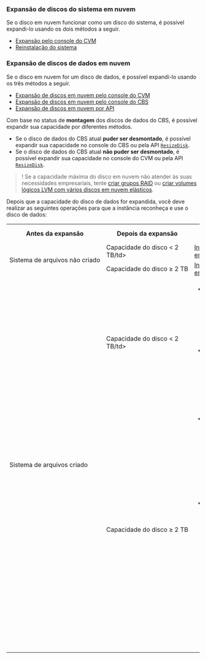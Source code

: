### Expansão de discos do sistema em nuvem
Se o disco em nuvem funcionar como um disco do sistema, é possível expandi-lo usando os dois métodos a seguir.
- [Expansão pelo console do CVM](https://intl.cloud.tencent.com/document/product/362/5747#useCVMconsole)
- [Reinstalação do sistema](https://intl.cloud.tencent.com/document/product/362/5747#reinstallSystem)



### Expansão de discos de dados em nuvem

Se o disco em nuvem for um disco de dados, é possível expandi-lo usando os três métodos a seguir.
- [Expansão de discos em nuvem pelo console do CVM](https://intl.cloud.tencent.com/document/product/362/5747#useCVMConsole)
- [Expansão de discos em nuvem pelo console do CBS](https://intl.cloud.tencent.com/document/product/362/5747#useCBSConsole)
- [Expansão de discos em nuvem por API](https://intl.cloud.tencent.com/document/product/362/5747#useAPI)




Com base no status de **montagem** dos discos de dados do CBS, é possível expandir sua capacidade por diferentes métodos.
- Se o disco de dados do CBS atual **puder ser desmontado**, é possível expandir sua capacidade no console do CBS ou pela API [`ResizeDisk`](https://intl.cloud.tencent.com/document/product/362/16310).
- Se o disco de dados do CBS atual **não puder ser desmontado**, é possível expandir sua capacidade no console do CVM ou pela API [`ResizeDisk`](https://intl.cloud.tencent.com/document/product/362/16310).

>! Se a capacidade máxima do disco em nuvem não atender às suas necessidades empresariais, tente [criar grupos RAID](https://intl.cloud.tencent.com/document/product/362/2932) ou [criar volumes lógicos LVM com vários discos em nuvem elásticos](https://intl.cloud.tencent.com/document/product/362/2933).

Depois que a capacidade do disco de dados for expandida, você deve realizar as seguintes operações para que a instância reconheça e use o disco de dados:
<table>
     <tr>
         <th nowrap="nowrap">Antes da expansão</th>  
         <th nowrap="nowrap">Depois da expansão</th>  
		 <th>Operações subsequentes</th>  
     </tr>
	 <tr>
         <td   rowspan="2" nowrap="nowrap">Sistema de arquivos não criado</td>
         <td>Capacidade do disco < 2 TB/td>
		 <td><a href="https://intl.cloud.tencent.com/document/product/362/31597">Inicialização de discos em nuvem (< 2 TB)</a></td>
     </tr> 
	 <tr>
         <td nowrap="nowrap">Capacidade do disco ≥ 2 TB</td>
         <td><a href="https://intl.cloud.tencent.com/document/product/362/31598">Inicialização de discos em nuvem (≥ 2 TB)</a></td>
     </tr>
	 <tr>
         <td   rowspan="2">Sistema de arquivos criado</td>
         <td>Capacidade do disco < 2 TB/td>
    		 <td><ul><li>Discos em nuvem montados em um CVM do Windows:<a href="https://intl.cloud.tencent.com/document/product/362/31601">extensão de partições e sistemas de arquivos (Windows)</a></li>
			 <li>Discos em nuvem montados em um CVM do Linux:<a href="https://intl.cloud.tencent.com/document/product/362/31602">extensão de partições e sistemas de arquivos (Linux)</a></li></ul>
				 </td>
     </tr>
	 <tr>
         <td>Capacidade do disco ≥ 2 TB</td>
         <td>
				 <ul><li>Formato de partição GPT:<a href="https://intl.cloud.tencent.com/document/product/362/31601">extensão de partições e sistemas de arquivos (Windows)</a> ou <a href="https://intl.cloud.tencent.com/document/product/362/31602">extensão de partições e sistemas de arquivos (Linux)</a></li>
				 <li>Formato de partição MBR: Não compatível.</li>A partição MBR é compatível com disco com capacidade máxima de 2 TB. Ao particionar o disco com capacidade superior a 2 TB, recomendamos que você crie e monte um novo disco de dados e use o formato de partição GPT para copiar os dados.</ul>
				 </td>
     </tr>
</table>



